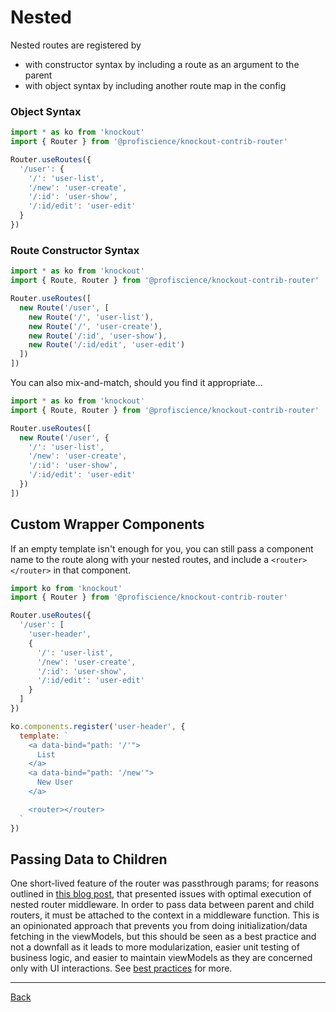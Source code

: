 # Nested

Nested routes are registered by

- with constructor syntax by including a route as an argument to the parent
- with object syntax by including another route map in the config

### Object Syntax
```typescript
import * as ko from 'knockout'
import { Router } from '@profiscience/knockout-contrib-router'

Router.useRoutes({
  '/user': {
    '/': 'user-list',
    '/new': 'user-create',
    '/:id': 'user-show',
    '/:id/edit': 'user-edit'
  }
})
```

### Route Constructor Syntax
```typescript
import * as ko from 'knockout'
import { Route, Router } from '@profiscience/knockout-contrib-router'

Router.useRoutes([
  new Route('/user', [
    new Route('/', 'user-list'),
    new Route('/', 'user-create'),
    new Route('/:id', 'user-show'),
    new Route('/:id/edit', 'user-edit')
  ])
])
```

You can also mix-and-match, should you find it appropriate...

```typescript
import * as ko from 'knockout'
import { Route, Router } from '@profiscience/knockout-contrib-router'

Router.useRoutes([
  new Route('/user', {
    '/': 'user-list',
    '/new': 'user-create',
    '/:id': 'user-show',
    '/:id/edit': 'user-edit'
  })
])
```

## Custom Wrapper Components

If an empty template isn't enough for you, you can still pass a component
name to the route along with your nested routes, and include a `<router></router>`
in that component.

```javascript
import ko from 'knockout'
import { Router } from '@profiscience/knockout-contrib-router'

Router.useRoutes({
  '/user': [
    'user-header',
    {
      '/': 'user-list',
      '/new': 'user-create',
      '/:id': 'user-show',
      '/:id/edit': 'user-edit'
    }
  ]
})

ko.components.register('user-header', {
  template: `
    <a data-bind="path: '/'">
      List
    </a>
    <a data-bind="path: '/new'">
      New User
    </a>

    <router></router>
  `
})
```

## Passing Data to Children

One short-lived feature of the router was passthrough params; for reasons outlined
in [this blog post](https://medium.com/@notCaseyWebb/building-a-better-router-ef42896e2e5a),
that presented issues with optimal execution of nested router middleware. In order
to pass data between parent and child routers, it must be attached to the context in
a middleware function. This is an opinionated approach that prevents you from doing
initialization/data fetching in the viewModels, but this should be seen as a
best practice and not a downfall as it leads to more modularization,
easier unit testing of business logic, and easier to maintain viewModels as they
are concerned only with UI interactions. See [best practices](./best-practices.md) for more.

---

[Back](./)
